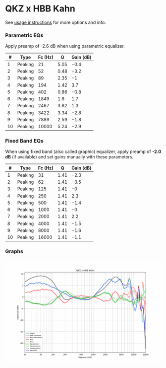 # QKZ x HBB Kahn
See [usage instructions](https://github.com/jaakkopasanen/AutoEq#usage) for more options and info.

### Parametric EQs
Apply preamp of -2.6 dB when using parametric equalizer.

|   # | Type    |   Fc (Hz) |    Q |   Gain (dB) |
|-----|---------|-----------|------|-------------|
|   1 | Peaking |        21 | 5.05 |        -0.4 |
|   2 | Peaking |        52 | 0.48 |        -3.2 |
|   3 | Peaking |        89 | 2.35 |        -1   |
|   4 | Peaking |       194 | 1.42 |         3.7 |
|   5 | Peaking |       402 | 0.86 |        -0.8 |
|   6 | Peaking |      1849 | 1.8  |         1.7 |
|   7 | Peaking |      2467 | 3.82 |         1.3 |
|   8 | Peaking |      3422 | 3.34 |        -2.8 |
|   9 | Peaking |      7889 | 2.59 |        -1.8 |
|  10 | Peaking |     10000 | 5.24 |        -2.9 |

### Fixed Band EQs
When using fixed band (also called graphic) equalizer, apply preamp of **-2.0 dB** (if available) and set gains manually with these parameters.

|   # | Type    |   Fc (Hz) |    Q |   Gain (dB) |
|-----|---------|-----------|------|-------------|
|   1 | Peaking |        31 | 1.41 |        -2.3 |
|   2 | Peaking |        62 | 1.41 |        -3.5 |
|   3 | Peaking |       125 | 1.41 |        -0   |
|   4 | Peaking |       250 | 1.41 |         2.3 |
|   5 | Peaking |       500 | 1.41 |        -1.4 |
|   6 | Peaking |      1000 | 1.41 |        -0   |
|   7 | Peaking |      2000 | 1.41 |         2.2 |
|   8 | Peaking |      4000 | 1.41 |        -1.5 |
|   9 | Peaking |      8000 | 1.41 |        -1.6 |
|  10 | Peaking |     16000 | 1.41 |        -1.1 |

### Graphs
![](./QKZ%20x%20HBB%20Kahn.png)
